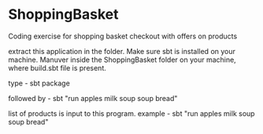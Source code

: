 # ShoppingBasket
Coding exercise for shopping basket checkout with offers on products

extract this application in the folder.
Make sure sbt is installed on your machine.
Manuver inside the ShoppingBasket folder on your machine, where build.sbt file is present.


type - sbt package


followed by - sbt "run apples milk soup soup bread"



list of products is input to this program. example - sbt "run apples milk soup soup bread"
